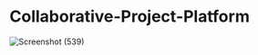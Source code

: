 # Collaborative-Project-Platform
![Screenshot (539)](https://github.com/mdtauseef123/Collaborative-Project-Platform/assets/63928008/64be9fcc-b74f-4098-a524-ae04fb4fbff6)
